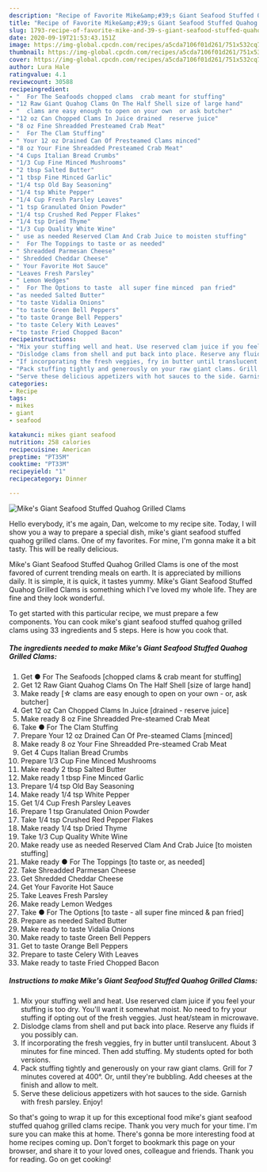 ```yaml
---
description: "Recipe of Favorite Mike&amp;#39;s Giant Seafood Stuffed Quahog Grilled Clams"
title: "Recipe of Favorite Mike&amp;#39;s Giant Seafood Stuffed Quahog Grilled Clams"
slug: 1793-recipe-of-favorite-mike-and-39-s-giant-seafood-stuffed-quahog-grilled-clams
date: 2020-09-19T21:53:43.151Z
image: https://img-global.cpcdn.com/recipes/a5cda7106f01d261/751x532cq70/mikes-giant-seafood-stuffed-quahog-grilled-clams-recipe-main-photo.jpg
thumbnail: https://img-global.cpcdn.com/recipes/a5cda7106f01d261/751x532cq70/mikes-giant-seafood-stuffed-quahog-grilled-clams-recipe-main-photo.jpg
cover: https://img-global.cpcdn.com/recipes/a5cda7106f01d261/751x532cq70/mikes-giant-seafood-stuffed-quahog-grilled-clams-recipe-main-photo.jpg
author: Lura Hale
ratingvalue: 4.1
reviewcount: 30588
recipeingredient:
- "  For The Seafoods chopped clams  crab meant for stuffing"
- "12 Raw Giant Quahog Clams On The Half Shell size of large hand"
- "  clams are easy enough to open on your own  or ask butcher"
- "12 oz Can Chopped Clams In Juice drained  reserve juice"
- "8 oz Fine Shreadded Presteamed Crab Meat"
- "  For The Clam Stuffing"
- " Your 12 oz Drained Can Of Presteamed Clams minced"
- "8 oz Your Fine Shreadded Presteamed Crab Meat"
- "4 Cups Italian Bread Crumbs"
- "1/3 Cup Fine Minced Mushrooms"
- "2 tbsp Salted Butter"
- "1 tbsp Fine Minced Garlic"
- "1/4 tsp Old Bay Seasoning"
- "1/4 tsp White Pepper"
- "1/4 Cup Fresh Parsley Leaves"
- "1 tsp Granulated Onion Powder"
- "1/4 tsp Crushed Red Pepper Flakes"
- "1/4 tsp Dried Thyme"
- "1/3 Cup Quality White Wine"
- " use as needed Reserved Clam And Crab Juice to moisten stuffing"
- "  For The Toppings to taste or as needed"
- " Shreadded Parmesan Cheese"
- " Shredded Cheddar Cheese"
- " Your Favorite Hot Sauce"
- "Leaves Fresh Parsley"
- " Lemon Wedges"
- "  For The Options to taste  all super fine minced  pan fried"
- "as needed Salted Butter"
- "to taste Vidalia Onions"
- "to taste Green Bell Peppers"
- "to taste Orange Bell Peppers"
- "to taste Celery With Leaves"
- "to taste Fried Chopped Bacon"
recipeinstructions:
- "Mix your stuffing well and heat. Use reserved clam juice if you feel your stuffing is too dry. You&#39;ll want it somewhat moist. No need to fry your stuffing if opting out of the fresh veggies. Just heat/steam in microwave."
- "Dislodge clams from shell and put back into place. Reserve any fluids if you possibly can."
- "If incorporating the fresh veggies, fry in butter until translucent. About 3 minutes for fine minced. Then add stuffing. My students opted for both versions."
- "Pack stuffing tightly and generously on your raw giant clams. Grill for 7 minutes covered at 400°. Or, until they&#39;re bubbling. Add cheeses at the finish and allow to melt."
- "Serve these delicious appetizers with hot sauces to the side. Garnish with fresh parsley. Enjoy!"
categories:
- Recipe
tags:
- mikes
- giant
- seafood

katakunci: mikes giant seafood 
nutrition: 258 calories
recipecuisine: American
preptime: "PT35M"
cooktime: "PT33M"
recipeyield: "1"
recipecategory: Dinner

---
```



![Mike&#39;s Giant Seafood Stuffed Quahog Grilled Clams](https://img-global.cpcdn.com/recipes/a5cda7106f01d261/751x532cq70/mikes-giant-seafood-stuffed-quahog-grilled-clams-recipe-main-photo.jpg)

Hello everybody, it's me again, Dan, welcome to my recipe site. Today, I will show you a way to prepare a special dish, mike&#39;s giant seafood stuffed quahog grilled clams. One of my favorites. For mine, I'm gonna make it a bit tasty. This will be really delicious.

Mike&#39;s Giant Seafood Stuffed Quahog Grilled Clams is one of the most favored of current trending meals on earth. It is appreciated by millions daily. It is simple, it is quick, it tastes yummy. Mike&#39;s Giant Seafood Stuffed Quahog Grilled Clams is something which I've loved my whole life. They are fine and they look wonderful.




To get started with this particular recipe, we must prepare a few components. You can cook mike&#39;s giant seafood stuffed quahog grilled clams using 33 ingredients and 5 steps. Here is how you cook that.

<!--inarticleads1-->

##### The ingredients needed to make Mike&#39;s Giant Seafood Stuffed Quahog Grilled Clams:

1. Get  ● For The Seafoods [chopped clams &amp; crab meant for stuffing]
1. Get 12 Raw Giant Quahog Clams On The Half Shell [size of large hand]
1. Make ready  [☆ clams are easy enough to open on your own - or, ask butcher]
1. Get 12 oz Can Chopped Clams In Juice [drained - reserve juice]
1. Make ready 8 oz Fine Shreadded Pre-steamed Crab Meat
1. Take  ● For The Clam Stuffing
1. Prepare  Your 12 oz Drained Can Of Pre-steamed Clams [minced]
1. Make ready 8 oz Your Fine Shreadded Pre-steamed Crab Meat
1. Get 4 Cups Italian Bread Crumbs
1. Prepare 1/3 Cup Fine Minced Mushrooms
1. Make ready 2 tbsp Salted Butter
1. Make ready 1 tbsp Fine Minced Garlic
1. Prepare 1/4 tsp Old Bay Seasoning
1. Make ready 1/4 tsp White Pepper
1. Get 1/4 Cup Fresh Parsley Leaves
1. Prepare 1 tsp Granulated Onion Powder
1. Take 1/4 tsp Crushed Red Pepper Flakes
1. Make ready 1/4 tsp Dried Thyme
1. Take 1/3 Cup Quality White Wine
1. Make ready  use as needed Reserved Clam And Crab Juice [to moisten stuffing]
1. Make ready  ● For The Toppings [to taste or, as needed]
1. Take  Shreadded Parmesan Cheese
1. Get  Shredded Cheddar Cheese
1. Get  Your Favorite Hot Sauce
1. Take Leaves Fresh Parsley
1. Make ready  Lemon Wedges
1. Take  ● For The Options [to taste - all super fine minced &amp; pan fried]
1. Prepare as needed Salted Butter
1. Make ready to taste Vidalia Onions
1. Make ready to taste Green Bell Peppers
1. Get to taste Orange Bell Peppers
1. Prepare to taste Celery With Leaves
1. Make ready to taste Fried Chopped Bacon




<!--inarticleads2-->

##### Instructions to make Mike&#39;s Giant Seafood Stuffed Quahog Grilled Clams:

1. Mix your stuffing well and heat. Use reserved clam juice if you feel your stuffing is too dry. You&#39;ll want it somewhat moist. No need to fry your stuffing if opting out of the fresh veggies. Just heat/steam in microwave.
1. Dislodge clams from shell and put back into place. Reserve any fluids if you possibly can.
1. If incorporating the fresh veggies, fry in butter until translucent. About 3 minutes for fine minced. Then add stuffing. My students opted for both versions.
1. Pack stuffing tightly and generously on your raw giant clams. Grill for 7 minutes covered at 400°. Or, until they&#39;re bubbling. Add cheeses at the finish and allow to melt.
1. Serve these delicious appetizers with hot sauces to the side. Garnish with fresh parsley. Enjoy!




So that's going to wrap it up for this exceptional food mike&#39;s giant seafood stuffed quahog grilled clams recipe. Thank you very much for your time. I'm sure you can make this at home. There's gonna be more interesting food at home recipes coming up. Don't forget to bookmark this page on your browser, and share it to your loved ones, colleague and friends. Thank you for reading. Go on get cooking!

